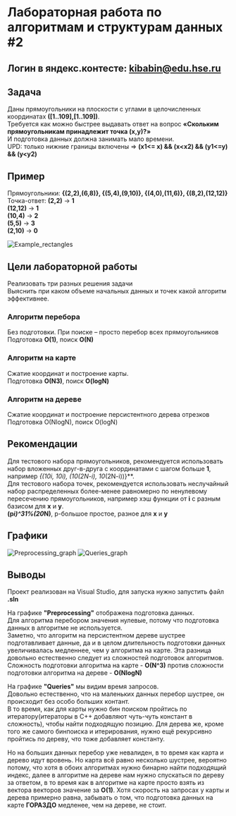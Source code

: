 # Лабораторная работа по алгоритмам и структурам данных #2
## Логин в яндекс.контесте: kibabin@edu.hse.ru

## Задача  
  Даны прямоугольники на плоскости с углами в целочисленных координатах **([1..109],[1..109])**.  
  Требуется как можно быстрее выдавать ответ на вопрос **«Скольким прямоугольникам принадлежит точка (x,y)?»**  
  И подготовка данных должна занимать мало времени.  
UPD: только нижние границы включены => **(x1<= x) && (x<x2) && (y1<=y) && (y<y2)**

## Пример  
Прямоугольники: **{(2,2),(6,8)}, {(5,4),(9,10)}, {(4,0),(11,6)}, {(8,2),(12,12)}**  
Точка-ответ: 
**(2,2)** -> **1**  
**(12,12)** -> **1**  
**(10,4)** -> **2**  
**(5,5)** -> **3**  
**(2,10)** -> **0**  

![Example_rectangles](https://user-images.githubusercontent.com/98475298/234937235-b2af0fda-e6c6-4941-90ec-c2abb724f036.png)

## Цели лабораторной работы  
  Реализовать три разных решения задачи  
Выяснить при каком объеме начальных данных и точек какой алгоритм эффективнее.  
### Алгоритм перебора
  Без подготовки. При поиске – просто перебор всех прямоугольников  
Подготовка **O(1)**, поиск **O(N)**
### Алгоритм на карте  
  Сжатие координат и построение карты.  
Подготовка **O(N3)**, поиск **O(logN)**  
### Алгоритм на дереве  
  Сжатие координат и построение персистентного дерева отрезков   
Подготовка O(NlogN), поиск O(logN)  

## Рекомендации  
  Для тестового набора прямоугольников, рекомендуется использовать набор вложенных друг-в-друга 
с координатами с шагом больше **1**, например **{(10*i, 10*i), (10*(2N-i), 10*(2N-i))}**.  
Для тестового набора точек, рекомендуется использовать неслучайный набор распределенных 
более-менее равномерно по ненулевому пересечению прямоугольников, например хэш функции от **i** с разным базисом для **x** и **y**.   
**(p*i)^31%(20*N)**, p-большое простое, разное для **x** и **y**

## Графики
![Preprocessing_graph](https://user-images.githubusercontent.com/98475298/234936457-0beba9b0-4f26-4316-9605-9e2b63367a4d.png)
![Queries_graph](https://user-images.githubusercontent.com/98475298/234936466-cac93d27-2c77-4b5c-bfb0-4001fc7ed47e.png)

## Выводы
  Проект реализован на Visual Studio, для запуска нужно запустить файл **.sln**  
  
  На графике **"Preprocessing"** отображена подготовка данных.  
Для алгоритма перебором значения нулевые, потому что подготовка данных в алгоритме не используется.  
Заметно, что алгоритм на персистентном дереве шустрее подготавливает данные, да
и в целом длительность подготовки данных увеличивалась медленнее, чем у алгоритма на карте.
Эта разница довольно естественно следует из сложностей подготовок алгоритмов.
Сложность подготовки алгоритма на карте - **O(N^3)** против сложности подготовки алгоритма на дереве - **O(NlogN)**

  На графике **"Queries"** мы видим время запросов.   
Довольно естественно, что на маленьких данных перебор шустрее, он происходит без особо больших контант.  
В то время, как для карты нужно бин поиском пройтись по итератору(итераторы в C++ добавляют чуть-чуть констант в сложность), 
чтобы найти подходящую позицию. Для дерева же, кроме того же самого бинпоиска и итерирования, нужно ещё рекурсивно пройтись по дереву, что тоже добавляет константу.  

  Но на больших данных перебор уже невалиден, в то время как карта и дерево идут вровень. Но карта всё равно несколько шустрее, 
вероятно потому, что хотя в обоих алгоритмах нужно бинарно найти подходящий индекс, 
далее в алгоритме на дереве нам нужно спускаться по дереву за ответом, в то время как в алгоритме на карте просто взять из 
вектора векторов значение за **O(1)**. Хотя скорость на запросах у карты и дерева примерно равна, забывать о том, 
что подготовка данных на карте **ГОРАЗДО** медленее, чем на дереве, не стоит.
